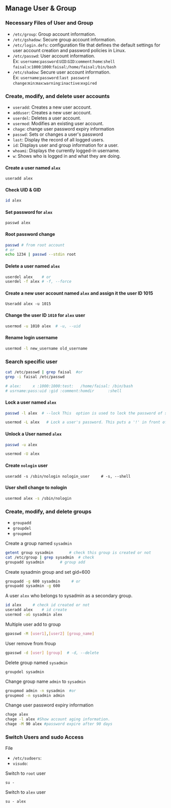 
## Manage User & Group


### Necessary Files of User and Group
- `/etc/group`: Group account information.
- `/etc/gshadow`: Secure group account information.
- `/etc/login.defs`: configuration file that defines the default settings for user account creation and password policies in Linux.
- `/etc/passwd`: User account information. <br>
Ex: `username`:`password`:`UID`:`GID`:`comment`:`home`:`shell` <br>
     `faisal`:`x`:`1000`:`1000`:`faisal`:`/home/faisal`:`/bin/bash` <br>
- `/etc/shadow`: Secure user account information.<br>
Ex: `username`:`password`:`last password change`:`min`:`max`:`warning`:`inactive`:`expired`




### Create, modify, and delete user accounts
- `useradd`: Creates a new user account.
- `adduser`: Creates a new user account.
- `userdel`: Deletes a user account.
- `usermod`: Modifies an existing user account.
- `chage`: change user password expiry information
- `passwd`: Sets or changes a user's password
- `last`: Display the record of all logged users.
- `id`:  Displays user and group information for a user.
- `whoami`: Displays the currently logged-in username.
- `w`: Shows who is logged in and what they are doing.


#### Create a user named `alex`
```
useradd alex
```
#### Check UID & GID
```bash
id alex
``` 	

#### Set password for `alex`
```
passwd alex
```

#### Root password change
```bash
passwd # from root account
# or 
echo 1234 | passwd --stdin root
```

#### Delete a user named `alex`
```bash
userdel alex    # or
userdel -f alex # -f, --force 
```

#### Create a new user account named `alex` and assign it the user ID 1015
```
Useradd alex -u 1015
```

#### Change the user ID `1010` for `alex` user
```bash
usermod -u 1010 alex  # -u, --uid
```

#### Rename login username
```bash
usermod -l new_username old_username
```

### Search specific user
```bash
cat /etc/passwd | grep faisal  #or
grep -i faisal /etc/passwd

# alex:     x :1000:1000:test:   /home/faisal: /bin/bash
# usrname:pass:uid :gid :comment:homdir      :shell
```

#### Lock a user named `alex`
```bash
passwd -l alex  # --lock This  option is used to lock the password of specified account and it is available to root only. The locking is performed by rendering the          encrypted password into an invalid string (by prefixing the encrypted string with an !). Note that the account is not fully locked  -  the  user  can still log in by other means of authentication such as the ssh public key authentication. Use chage -E 0 user command instead for full account locking.

usermod -L alex   # Lock a user's password. This puts a '!' in front of the encrypted password, effectively disabling the password. You can't use this option with -p or -U.
```

#### Unlock a User named `alex`
```bash
passwd -u alex  

usermod -U alex 
```

#### Create `nologin` user
```
useradd -s /sbin/nologin nologin_user     # -s, --shell
```

#### User shell change to nologin
```bash
usermod alex -s /sbin/nologin 
```

### Create, modify, and delete groups

- `groupadd`
- `groupdel`
- `groupmod`

Create a group named `sysadmin`
```bash
getent group sysadmin		# check this group is created or not
cat /etc/group | grep sysadmin 	# check
groupadd sysadmin		# group add
```
Create sysadmin group and set gid=600
```bash
groupadd -g 600 sysadmin     # or
groupadd sysadmin -g 600
```

A user `alex` who belongs to sysadmin as a secondary group. 
```bash
id alex 	# check id created or not
useradd alex	# id create
usermod -aG sysadmin alex	
```

Multiple user add to group
```bash
gpasswd -M [user1],[user2] [group_name]
```		      

User remove from froup 
```bash
gpasswd -d [user] [group]  # -d, --delete
```

Delete group named `sysadmin`
```
groupdel sysadmin
```

Change group name `admin` to `sysadmin`
``` bash
groupmod admin -n sysadmin  #or
groupmod -n sysadmin admin 

```

Change user password expiry information
```bash
chage alex
chage -l alex #Show account aging information.
chage -M 90 alex #password expire after 90 days
```

### Switch Users and sudo Access
File

- `/etc/sudoers`: 
- `visudo`: 

Switch to `root` user 
```
su -
``` 
Switch to `alex` user

```
su - alex
```
